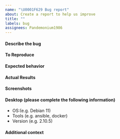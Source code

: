 ```yaml
---
name: "\U0001F629 Bug report"
about: Create a report to help us improve
title: ""
labels: bug
assignees: Pandemonium1986
---
```


#### Describe the bug

<!-- A clear and concise description of what the bug is. -->

#### To Reproduce

<!-- Steps to reproduce the behavior: -->

#### Expected behavior

<!-- A clear and concise description of what you expected to happen. -->

#### Actual Results

<!--- Describe what actually happened. If possible run with extra verbosity (-vvvv) -->

#### Screenshots

<!-- If applicable, add screenshots to help explain your problem. -->

#### Desktop (please complete the following information)

- OS:(e.g. Debian 11)
- Tools (e.g. ansible, docker)
- Version (e.g. 2.10.5)

#### Additional context

<!-- Add any other context about the problem here. -->
